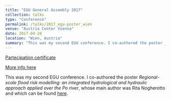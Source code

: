 ```yaml
---
title: "EGU General Assembly 2017"
collection: talks
type: "Conference"
permalink: /talks/2017_egu-poster_wien
venue: "Austria Center Vienna"
date: 2017-04-28
location: "Wien, Austria"
summary: "This was my second EGU conference. I co-authored the poster _Regional-scale flood risk modelling: an integrated hydrological and hydraulic approach applied over the Po river_, whose main author was Rita Nogherotto."
---
```


[Partecipation certificate](https://adrfantini.github.io/files/part_cert/2017_egu-poster_wien.pdf)

[More info here](https://www.egu2017.eu/)

This was my second EGU conference. I co-authored the poster _Regional-scale flood risk modelling: an integrated hydrological and hydraulic approach applied over the Po river_, whose main author was Rita Nogherotto and which can be found [here](https://adrfantini.github.io/files/posters/2017_egu-poster_wien.pdf).
